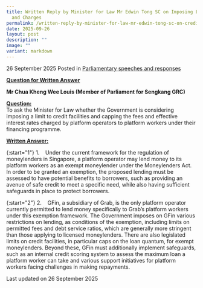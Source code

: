 ```yaml
---
title: Written Reply by Minister for Law Mr Edwin Tong SC on Imposing Limits to Credit Facilities and Charges by Platform Operators to Platform Workers under Financing Programme
  and Charges
permalink: /written-reply-by-minister-for-law-mr-edwin-tong-sc-on-credit-facilities-and-charges/
date: 2025-09-26
layout: post
description: ""
image: ""
variant: markdown
---
```

26 September 2025 Posted in [Parliamentary speeches and responses](/news/parliamentary-speeches) 

<b><u>Question for Written Answer</u></b>

**Mr Chua Kheng Wee Louis (Member of Parliament for Sengkang GRC)** 

<b><u>Question:</u></b>
<br>To ask the Minister for Law whether the Government is considering imposing a limit to credit facilities and capping the fees and effective interest rates charged by platform operators to platform workers under their financing programme. 

<b><u>Written Answer:</u></b>

{:start="1"}
1.&nbsp;&nbsp;&nbsp; Under the current framework for the regulation of moneylenders in Singapore, a platform operator may lend money to its platform workers as an exempt moneylender under the Moneylenders Act. In order to be granted an exemption, the proposed lending must be assessed to have potential benefits to borrowers, such as providing an avenue of safe credit to meet a specific need, while also having sufficient safeguards in place to protect borrowers. 

{:start="2"}
2.&nbsp;&nbsp;&nbsp; GFin, a subsidiary of Grab, is the only platform operator currently permitted to lend money specifically to Grab’s platform workers under this exemption framework. The Government imposes on GFin various restrictions on lending, as conditions of the exemption, including limits on permitted fees and debt service ratios, which are generally more stringent than those applying to licensed moneylenders. There are also legislated limits on credit facilities, in particular caps on the loan quantum, for exempt moneylenders. Beyond these, GFin must additionally implement safeguards, such as an internal credit scoring system to assess the maximum loan a platform worker can take and various support initiatives for platform workers facing challenges in making repayments. 


<p></p><p></p><p class="right-side-updated">Last updated on 26 September 2025</p>
